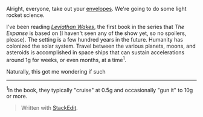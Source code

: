 Alright, everyone, take out your [envelopes](https://en.wikipedia.org/wiki/Back-of-the-envelope_calculation). We're going to do some light rocket science.

I've been reading [*Leviathan Wakes*](https://www.amazon.com/Leviathan-Wakes-James-S-Corey/dp/0316129089), the first book in the series that *The Expanse* is based on (I haven't seen any of the show yet, so no spoilers, please). The setting is a few hundred years in the future. Humanity has colonized the solar system. Travel between the various planets, moons, and asteroids is accomplished in space ships that can sustain accelerations around 1[g](https://en.wikipedia.org/wiki/G-force) for weeks, or even months, at a time<sup>1</sup>.

Naturally, this got me wondering if such 

---
<sup>1</sup>In the book, they typically "cruise" at 0.5g and occasionally "gun it" to 10g or more.

> Written with [StackEdit](https://stackedit.io/).
<!--stackedit_data:
eyJoaXN0b3J5IjpbMTU3Nzc3Mjg4NSwxMDg4NTc2MzE0LC05NT
I0MTAwMDcsMjA3NDY3NzYwLDE3Mzg2OTA5NiwtNTgwMDYzOTg5
XX0=
-->